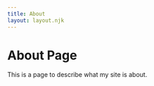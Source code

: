```yaml
---
title: About
layout: layout.njk
---
```


# About Page
This is a page to describe what my site is about.